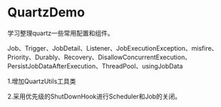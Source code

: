 # QuartzDemo

学习整理quartz一些常用配置和组件。

Job、Trigger、JobDetail、Listener、JobExecutionException、misfire、Priority、Durably、Recovery、DisallowConcurrentExecution、PersistJobDataAfterExecution、ThreadPool、usingJobData

1.增加QuartzUtils工具类

2.采用优先级的ShutDownHook进行Scheduler和Job的关闭。








